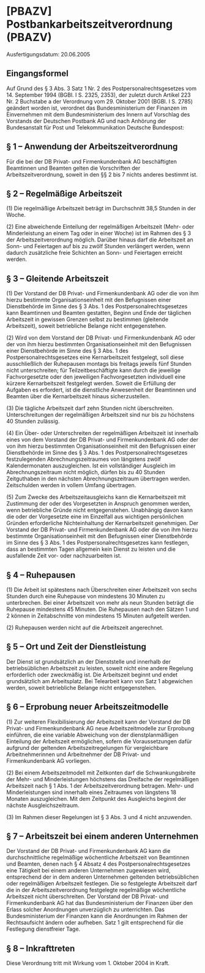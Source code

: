 # [PBAZV] Postbankarbeitszeitverordnung  (PBAZV)

Ausfertigungsdatum: 20.06.2005

 

## Eingangsformel

Auf Grund des § 3 Abs. 3 Satz 1 Nr. 2 des Postpersonalrechtsgesetzes vom 14. September 1994 (BGBl. I S. 2325, 2353), der zuletzt durch Artikel 223 Nr. 2 Buchstabe a der Verordnung vom 29. Oktober 2001 (BGBl. I S. 2785) geändert worden ist, verordnet das Bundesministerium der Finanzen im Einvernehmen mit dem Bundesministerium des Innern auf Vorschlag des Vorstands der Deutschen Postbank AG und nach Anhörung der Bundesanstalt für Post und Telekommunikation Deutsche Bundespost:


## § 1 – Anwendung der Arbeitszeitverordnung

Für die bei der DB Privat- und Firmenkundenbank AG beschäftigten Beamtinnen und Beamten gelten die Vorschriften der Arbeitszeitverordnung, soweit in den §§ 2 bis 7 nichts anderes bestimmt ist.


## § 2 – Regelmäßige Arbeitszeit

(1) Die regelmäßige Arbeitszeit beträgt im Durchschnitt 38,5 Stunden in der Woche.

(2) Eine abweichende Einteilung der regelmäßigen Arbeitszeit (Mehr- oder Minderleistung an einem Tag oder in einer Woche) ist im Rahmen des § 3 der Arbeitszeitverordnung möglich. Darüber hinaus darf die Arbeitszeit an Sonn- und Feiertagen auf bis zu zwölf Stunden verlängert werden, wenn dadurch zusätzliche freie Schichten an Sonn- und Feiertagen erreicht werden.


## § 3 – Gleitende Arbeitszeit

(1) Der Vorstand der DB Privat- und Firmenkundenbank AG oder die von ihm hierzu bestimmte Organisationseinheit mit den Befugnissen einer Dienstbehörde im Sinne des § 3 Abs. 1 des Postpersonalrechtsgesetzes kann Beamtinnen und Beamten gestatten, Beginn und Ende der täglichen Arbeitszeit in gewissen Grenzen selbst zu bestimmen (gleitende Arbeitszeit), soweit betriebliche Belange nicht entgegenstehen.

(2) Wird von dem Vorstand der DB Privat- und Firmenkundenbank AG oder der von ihm hierzu bestimmten Organisationseinheit mit den Befugnissen einer Dienstbehörde im Sinne des § 3 Abs. 1 des Postpersonalrechtsgesetzes eine Kernarbeitszeit festgelegt, soll diese ausschließlich der Ruhepausen montags bis freitags jeweils fünf Stunden nicht unterschreiten; für Teilzeitbeschäftigte kann durch die jeweilige Fachvorgesetzte oder den jeweiligen Fachvorgesetzten individuell eine kürzere Kernarbeitszeit festgelegt werden. Soweit die Erfüllung der Aufgaben es erfordert, ist die dienstliche Anwesenheit der Beamtinnen und Beamten über die Kernarbeitszeit hinaus sicherzustellen.

(3) Die tägliche Arbeitszeit darf zehn Stunden nicht überschreiten. Unterschreitungen der regelmäßigen Arbeitszeit sind nur bis zu höchstens 40 Stunden zulässig.

(4) Ein Über- oder Unterschreiten der regelmäßigen Arbeitszeit ist innerhalb eines von dem Vorstand der DB Privat- und Firmenkundenbank AG oder der von ihm hierzu bestimmten Organisationseinheit mit den Befugnissen einer Dienstbehörde im Sinne des § 3 Abs. 1 des Postpersonalrechtsgesetzes festzulegenden Abrechnungszeitraumes von längstens zwölf Kalendermonaten auszugleichen. Ist ein vollständiger Ausgleich im Abrechnungszeitraum nicht möglich, dürfen bis zu 40 Stunden Zeitguthaben in den nächsten Abrechnungszeitraum übertragen werden. Zeitschulden werden in vollem Umfang übertragen.

(5) Zum Zwecke des Arbeitszeitausgleichs kann die Kernarbeitszeit mit Zustimmung der oder des Vorgesetzten in Anspruch genommen werden, wenn betriebliche Gründe nicht entgegenstehen. Unabhängig davon kann die oder der Vorgesetzte eine im Einzelfall aus wichtigen persönlichen Gründen erforderliche Nichteinhaltung der Kernarbeitszeit genehmigen. Der Vorstand der DB Privat- und Firmenkundenbank AG oder die von ihm hierzu bestimmte Organisationseinheit mit den Befugnissen einer Dienstbehörde im Sinne des § 3 Abs. 1 des Postpersonalrechtsgesetzes kann festlegen, dass an bestimmten Tagen allgemein kein Dienst zu leisten und die ausfallende Zeit vor- oder nachzuarbeiten ist.


## § 4 – Ruhepausen

(1) Die Arbeit ist spätestens nach Überschreiten einer Arbeitszeit von sechs Stunden durch eine Ruhepause von mindestens 30 Minuten zu unterbrechen. Bei einer Arbeitszeit von mehr als neun Stunden beträgt die Ruhepause mindestens 45 Minuten. Die Ruhepausen nach den Sätzen 1 und 2 können in Zeitabschnitte von mindestens 15 Minuten aufgeteilt werden.

(2) Ruhepausen werden nicht auf die Arbeitszeit angerechnet.


## § 5 – Ort und Zeit der Dienstleistung

Der Dienst ist grundsätzlich an der Dienststelle und innerhalb der betriebsüblichen Arbeitszeit zu leisten, soweit nicht eine andere Regelung erforderlich oder zweckmäßig ist. Die Arbeitszeit beginnt und endet grundsätzlich am Arbeitsplatz. Bei Telearbeit kann von Satz 1 abgewichen werden, soweit betriebliche Belange nicht entgegenstehen.


## § 6 – Erprobung neuer Arbeitszeitmodelle

(1) Zur weiteren Flexibilisierung der Arbeitszeit kann der Vorstand der DB Privat- und Firmenkundenbank AG neue Arbeitszeitmodelle zur Erprobung einführen, die eine variable Abweichung von der dienstplanmäßigen Einteilung der Arbeitszeit ermöglichen, sofern die Voraussetzungen dafür aufgrund der geltenden Arbeitszeitregelungen für vergleichbare Arbeitnehmerinnen und Arbeitnehmer der DB Privat- und Firmenkundenbank AG vorliegen.

(2) Bei einem Arbeitszeitmodell mit Zeitkonten darf die Schwankungsbreite der Mehr- und Minderleistungen höchstens das Dreifache der regelmäßigen Arbeitszeit nach § 1 Abs. 1 der Arbeitszeitverordnung betragen. Mehr- und Minderleistungen sind innerhalb eines Zeitraumes von längstens 18 Monaten auszugleichen. Mit dem Zeitpunkt des Ausgleichs beginnt der nächste Ausgleichszeitraum.

(3) Im Rahmen dieser Regelungen ist § 3 Abs. 3 und 4 nicht anzuwenden.


## § 7 – Arbeitszeit bei einem anderen Unternehmen

Der Vorstand der DB Privat- und Firmenkundenbank AG kann die durchschnittliche regelmäßige wöchentliche Arbeitszeit von Beamtinnen und Beamten, denen nach § 4 Absatz 4 des Postpersonalrechtsgesetzes eine Tätigkeit bei einem anderen Unternehmen zugewiesen wird, entsprechend der in dem anderen Unternehmen geltenden betriebsüblichen oder regelmäßigen Arbeitszeit festlegen. Die so festgelegte Arbeitszeit darf die in der Arbeitszeitverordnung festgelegte regelmäßige wöchentliche Arbeitszeit nicht überschreiten. Der Vorstand der DB Privat- und Firmenkundenbank AG hat das Bundesministerium der Finanzen über den Erlass solcher Anordnungen unverzüglich zu unterrichten. Das Bundesministerium der Finanzen kann die Anordnungen im Rahmen der Rechtsaufsicht ändern oder aufheben. Satz 1 gilt entsprechend für die Festlegung dienstfreier Tage.


## § 8 – Inkrafttreten

Diese Verordnung tritt mit Wirkung vom 1. Oktober 2004 in Kraft.
